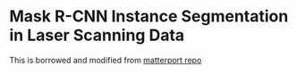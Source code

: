 # Mask R-CNN Instance Segmentation in Laser Scanning Data

This is borrowed and modified from [matterport repo](https://github.com/matterport/Mask_RCNN)